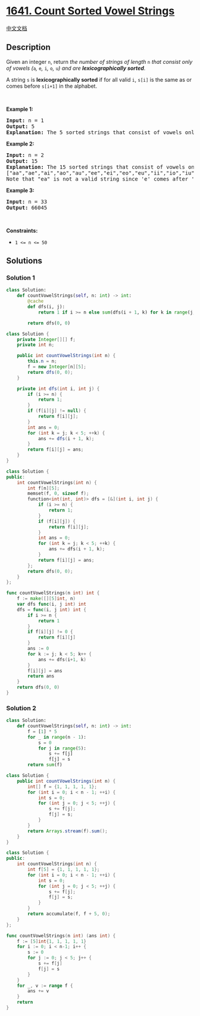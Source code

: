 # [1641. Count Sorted Vowel Strings](https://leetcode.com/problems/count-sorted-vowel-strings)

[中文文档](/solution/1600-1699/1641.Count%20Sorted%20Vowel%20Strings/README.md)

## Description

<p>Given an integer <code>n</code>, return <em>the number of strings of length </em><code>n</code><em> that consist only of vowels (</em><code>a</code><em>, </em><code>e</code><em>, </em><code>i</code><em>, </em><code>o</code><em>, </em><code>u</code><em>) and are <strong>lexicographically sorted</strong>.</em></p>

<p>A string <code>s</code> is <strong>lexicographically sorted</strong> if for all valid <code>i</code>, <code>s[i]</code> is the same as or comes before <code>s[i+1]</code> in the alphabet.</p>

<p>&nbsp;</p>
<p><strong class="example">Example 1:</strong></p>

<pre>
<strong>Input:</strong> n = 1
<strong>Output:</strong> 5
<strong>Explanation:</strong> The 5 sorted strings that consist of vowels only are <code>[&quot;a&quot;,&quot;e&quot;,&quot;i&quot;,&quot;o&quot;,&quot;u&quot;].</code>
</pre>

<p><strong class="example">Example 2:</strong></p>

<pre>
<strong>Input:</strong> n = 2
<strong>Output:</strong> 15
<strong>Explanation:</strong> The 15 sorted strings that consist of vowels only are
[&quot;aa&quot;,&quot;ae&quot;,&quot;ai&quot;,&quot;ao&quot;,&quot;au&quot;,&quot;ee&quot;,&quot;ei&quot;,&quot;eo&quot;,&quot;eu&quot;,&quot;ii&quot;,&quot;io&quot;,&quot;iu&quot;,&quot;oo&quot;,&quot;ou&quot;,&quot;uu&quot;].
Note that &quot;ea&quot; is not a valid string since &#39;e&#39; comes after &#39;a&#39; in the alphabet.
</pre>

<p><strong class="example">Example 3:</strong></p>

<pre>
<strong>Input:</strong> n = 33
<strong>Output:</strong> 66045
</pre>

<p>&nbsp;</p>
<p><strong>Constraints:</strong></p>

<ul>
	<li><code>1 &lt;= n &lt;= 50</code>&nbsp;</li>
</ul>

## Solutions

### Solution 1

<!-- tabs:start -->

```python
class Solution:
    def countVowelStrings(self, n: int) -> int:
        @cache
        def dfs(i, j):
            return 1 if i >= n else sum(dfs(i + 1, k) for k in range(j, 5))

        return dfs(0, 0)
```

```java
class Solution {
    private Integer[][] f;
    private int n;

    public int countVowelStrings(int n) {
        this.n = n;
        f = new Integer[n][5];
        return dfs(0, 0);
    }

    private int dfs(int i, int j) {
        if (i >= n) {
            return 1;
        }
        if (f[i][j] != null) {
            return f[i][j];
        }
        int ans = 0;
        for (int k = j; k < 5; ++k) {
            ans += dfs(i + 1, k);
        }
        return f[i][j] = ans;
    }
}
```

```cpp
class Solution {
public:
    int countVowelStrings(int n) {
        int f[n][5];
        memset(f, 0, sizeof f);
        function<int(int, int)> dfs = [&](int i, int j) {
            if (i >= n) {
                return 1;
            }
            if (f[i][j]) {
                return f[i][j];
            }
            int ans = 0;
            for (int k = j; k < 5; ++k) {
                ans += dfs(i + 1, k);
            }
            return f[i][j] = ans;
        };
        return dfs(0, 0);
    }
};
```

```go
func countVowelStrings(n int) int {
	f := make([][5]int, n)
	var dfs func(i, j int) int
	dfs = func(i, j int) int {
		if i >= n {
			return 1
		}
		if f[i][j] != 0 {
			return f[i][j]
		}
		ans := 0
		for k := j; k < 5; k++ {
			ans += dfs(i+1, k)
		}
		f[i][j] = ans
		return ans
	}
	return dfs(0, 0)
}
```

<!-- tabs:end -->

### Solution 2

<!-- tabs:start -->

```python
class Solution:
    def countVowelStrings(self, n: int) -> int:
        f = [1] * 5
        for _ in range(n - 1):
            s = 0
            for j in range(5):
                s += f[j]
                f[j] = s
        return sum(f)
```

```java
class Solution {
    public int countVowelStrings(int n) {
        int[] f = {1, 1, 1, 1, 1};
        for (int i = 0; i < n - 1; ++i) {
            int s = 0;
            for (int j = 0; j < 5; ++j) {
                s += f[j];
                f[j] = s;
            }
        }
        return Arrays.stream(f).sum();
    }
}
```

```cpp
class Solution {
public:
    int countVowelStrings(int n) {
        int f[5] = {1, 1, 1, 1, 1};
        for (int i = 0; i < n - 1; ++i) {
            int s = 0;
            for (int j = 0; j < 5; ++j) {
                s += f[j];
                f[j] = s;
            }
        }
        return accumulate(f, f + 5, 0);
    }
};
```

```go
func countVowelStrings(n int) (ans int) {
	f := [5]int{1, 1, 1, 1, 1}
	for i := 0; i < n-1; i++ {
		s := 0
		for j := 0; j < 5; j++ {
			s += f[j]
			f[j] = s
		}
	}
	for _, v := range f {
		ans += v
	}
	return
}
```

<!-- tabs:end -->

<!-- end -->
